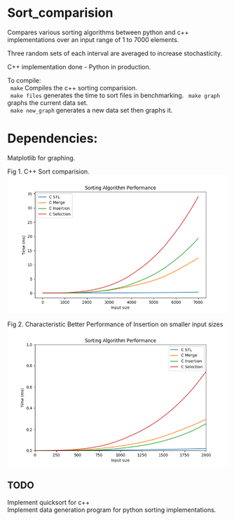 # Sort_comparision
Compares various sorting algorithms between python and c++ implementations
over an input range of 1 to 7000 elements.

Three random sets of each interval are averaged to increase stochasticity.  

C++ implementation done \- Python in production.  


To compile:  
    ``` make``` Compiles the c++ sorting comparision.  
    ``` make files``` generates the time to sort files in benchmarking.
    ``` make graph``` graphs the current data set.  
    ``` make new_graph``` generates a new data set then graphs it.

   # Dependencies:   
   Matplotlib for graphing.

   Fig 1. C++ Sort comparision.
   ![](https://github.com/Pokemonpower92/Sort_comparision/blob/master/graphs/Figure_1.png)  


   Fig 2. Characteristic Better Performance of Insertion on smaller input sizes
   ![](https://github.com/Pokemonpower92/Sort_comparision/blob/master/graphs/Figure_2.png)

## TODO

Implement quicksort for c++  
Implement data generation program for python sorting implementations.  
